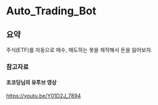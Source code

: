 # Auto_Trading_Bot
## 요약
주식(ETF)를 자동으로 매수, 매도하는 봇을 제작해서
돈을 잃어보자.

### 참고자료
#### 조코딩님의 유투브 영상
https://youtu.be/Y01D2J_7894
